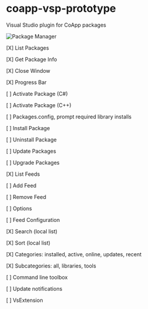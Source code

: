coapp-vsp-prototype
===================

Visual Studio plugin for CoApp packages

![Package Manager](coapp-vsp-prototype/raw/master/pkgmgr.png)


[X] List Packages

[X] Get Package Info

[X] Close Window

[X] Progress Bar


[ ] Activate Package (C#)

[ ] Activate Package (C++)

[ ] Packages.config, prompt required library installs


[ ] Install Package

[ ] Uninstall Package

[ ] Update Packages

[ ] Upgrade Packages

[X] List Feeds

[ ] Add Feed

[ ] Remove Feed


[ ] Options

[ ] Feed Configuration


[X] Search (local list)

[X] Sort (local list)

[X] Categories: installed, active, online, updates, recent

[X] Subcategories: all, libraries, tools


[ ] Command line toolbox

[ ] Update notifications

[ ] VsExtension


